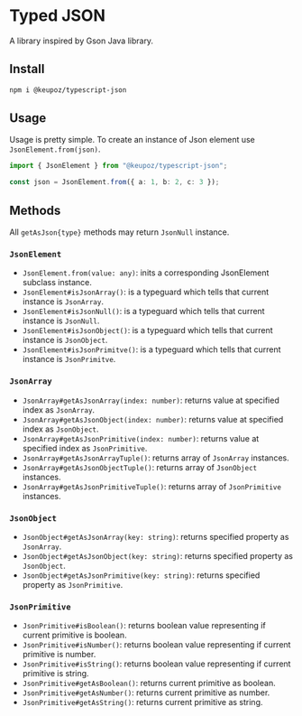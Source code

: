 # Typed JSON

A library inspired by Gson Java library.

## Install

```bash
npm i @keupoz/typescript-json
```

## Usage

Usage is pretty simple. To create an instance of Json element use `JsonElement.from(json)`.

```typescript
import { JsonElement } from "@keupoz/typescript-json";

const json = JsonElement.from({ a: 1, b: 2, c: 3 });
```

## Methods

All `getAsJson{type}` methods may return `JsonNull` instance.

### `JsonElement`

-   `JsonElement.from(value: any)`: inits a corresponding JsonElement subclass instance.
-   `JsonElement#isJsonArray()`: is a typeguard which tells that current instance is `JsonArray`.
-   `JsonElement#isJsonNull()`: is a typeguard which tells that current instance is `JsonNull`.
-   `JsonElement#isJsonObject()`: is a typeguard which tells that current instance is `JsonObject`.
-   `JsonElement#isJsonPrimitve()`: is a typeguard which tells that current instance is `JsonPrimitve`.

### `JsonArray`

-   `JsonArray#getAsJsonArray(index: number)`: returns value at specified index as `JsonArray`.
-   `JsonArray#getAsJsonObject(index: number)`: returns value at specified index as `JsonObject`.
-   `JsonArray#getAsJsonPrimitive(index: number)`: returns value at specified index as `JsonPrimitive`.
-   `JsonArray#getAsJsonArrayTuple()`: returns array of `JsonArray` instances.
-   `JsonArray#getAsJsonObjectTuple()`: returns array of `JsonObject` instances.
-   `JsonArray#getAsJsonPrimitiveTuple()`: returns array of `JsonPrimitive` instances.

### `JsonObject`

-   `JsonObject#getAsJsonArray(key: string)`: returns specified property as `JsonArray`.
-   `JsonObject#getAsJsonObject(key: string)`: returns specified property as `JsonObject`.
-   `JsonObject#getAsJsonPrimitive(key: string)`: returns specified property as `JsonPrimitive`.

### `JsonPrimitive`

-   `JsonPrimitive#isBoolean()`: returns boolean value representing if current primitive is boolean.
-   `JsonPrimitive#isNumber()`: returns boolean value representing if current primitive is number.
-   `JsonPrimitive#isString()`: returns boolean value representing if current primitive is string.
-   `JsonPrimitive#getAsBoolean()`: returns current primitive as boolean.
-   `JsonPrimitive#getAsNumber()`: returns current primitive as number.
-   `JsonPrimitive#getAsString()`: returns current primitive as string.
